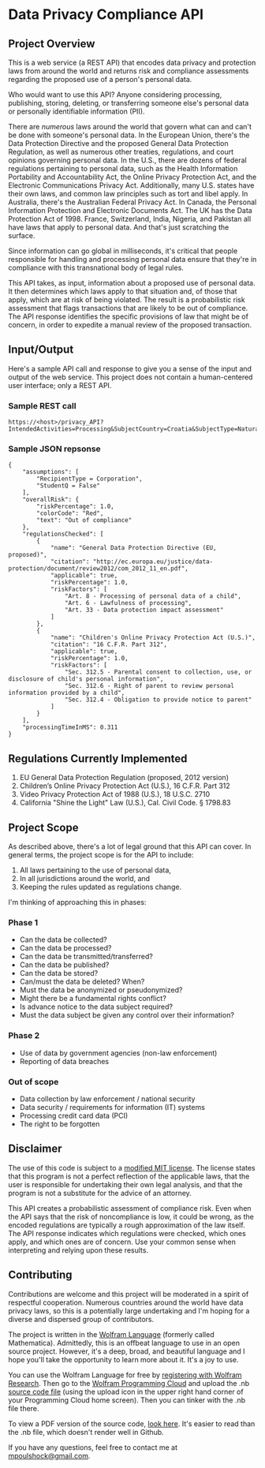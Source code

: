 # Data Privacy Compliance API

## Project Overview

This is a web service (a REST API) that encodes data privacy and protection laws from around the world and returns risk and compliance assessments regarding the proposed use of a person's personal data.  

Who would want to use this API?  Anyone considering processing, publishing, storing, deleting, or transferring someone else's personal data or personally identifiable information (PII).  

There are *numerous* laws around the world that govern what can and can't be done with someone's personal data. In the European Union, there's the Data Protection Directive and the proposed General Data Protection Regulation, as well as numerous other treaties, regulations, and court opinions governing personal data.  In the U.S., there are dozens of federal regulations pertaining to personal data, such as the Health Information Portability and Accountability Act, the Online Privacy Protection Act, and the Electronic Communications Privacy Act.  Additionally, many U.S. states have their own laws, and common law principles such as tort and libel apply.  In Australia, there's the Australian Federal Privacy Act.  In Canada, the Personal Information Protection and Electronic Documents Act.  The UK has the Data Protection Act of 1998.  France, Switzerland, India, Nigeria, and Pakistan all have laws that apply to personal data.  And that's just scratching the surface. 

Since information can go global in milliseconds, it's critical that people responsible for handling and processing personal data ensure that they're in compliance with this transnational body of legal rules.

This API takes, as input, information about a proposed use of personal data.  It then determines which laws apply to that situation and, of those that apply, which are at risk of being violated.  The result is a probabilistic risk assessment that flags transactions that are likely to be out of compliance.  The API response identifies the specific provisions of law that might be of concern, in order to expedite a manual review of the proposed transaction.


## Input/Output

Here's a sample API call and response to give you a sense of the input and output of the web service.  This project does not contain a human-centered user interface; only a REST API.  

### Sample REST call

```
https://<host>/privacy_API?IntendedActivities=Processing&SubjectCountry=Croatia&SubjectType=Natural%20person&ControllerType=Corporation&ProcessorType=Corporation&ControllerCountry=Croatia&SubjectAge=18&DataContent=Criminal%20history&DataContent=Genetic&Source=Data%20subject
```

### Sample JSON repsonse

```
{
    "assumptions": [
        "RecipientType = Corporation",
        "StudentQ = False"
    ],
    "overallRisk": {
        "riskPercentage": 1.0,
        "colorCode": "Red",
        "text": "Out of compliance"
    },
    "regulationsChecked": [
        {
            "name": "General Data Protection Directive (EU, proposed)",
            "citation": "http://ec.europa.eu/justice/data-protection/document/review2012/com_2012_11_en.pdf",
            "applicable": true,
            "riskPercentage": 1.0,
            "riskFactors": [
                "Art. 8 - Processing of personal data of a child",
                "Art. 6 - Lawfulness of processing",
                "Art. 33 - Data protection impact assessment"
            ]
        },
        {
            "name": "Children's Online Privacy Protection Act (U.S.)",
            "citation": "16 C.F.R. Part 312",
            "applicable": true,
            "riskPercentage": 1.0,
            "riskFactors": [
                "Sec. 312.5 - Parental consent to collection, use, or disclosure of child's personal information",
                "Sec. 312.6 - Right of parent to review personal information provided by a child",
                "Sec. 312.4 - Obligation to provide notice to parent"
            ]
        }
    ],
    "processingTimeInMS": 0.311
}
```

## Regulations Currently Implemented

1. EU General Data Protection Regulation (proposed, 2012 version)
2. Children’s Online Privacy Protection Act (U.S.), 16 C.F.R. Part 312
3. Video Privacy Protection Act of 1988 (U.S.), 18 U.S.C. 2710
4. California "Shine the Light" Law (U.S.), Cal. Civil Code. § 1798.83

## Project Scope

As described above, there's a lot of legal ground that this API can cover.  In general terms, the project scope is for the API to include:

1. All laws pertaining to the use of personal data,
2. In all jurisdictions around the world, and
3. Keeping the rules updated as regulations change.

I'm thinking of approaching this in phases:

### Phase 1

* Can the data be collected?
* Can the data be processed?
* Can the data be transmitted/transferred?
* Can the data be published?
* Can the data be stored?
* Can/must the data be deleted?  When?
* Must the data be anonymized or pseudonymized?
* Might there be a fundamental rights conflict?
* Is advance notice to the data subject required?
* Must the data subject be given any control over their information?

### Phase 2

* Use of data by government agencies (non-law enforcement)
* Reporting of data breaches

### Out of scope

* Data collection by law enforcement / national security
* Data security / requirements for information (IT) systems
* Processing credit card data (PCI)
* The right to be forgotten

## Disclaimer

The use of this code is subject to a [modified MIT license](https://github.com/mpoulshock/DataPrivacyComplianceAPI/blob/master/LICENSE).  The license states that this program is not a perfect reflection of the applicable laws, that the user is responsible for undertaking their own legal analysis, and that the program is not a substitute for the advice of an attorney.

This API creates a probabilistic assessment of compliance risk.  Even when the API says that the risk of noncompliance is low, it could be wrong, as the encoded regulations are typically a rough approximation of the law itself.  The API response indicates which regulations were checked, which ones apply, and which ones are of concern.  Use your common sense when interpreting and relying upon these results.

## Contributing

Contributions are welcome and this project will be moderated in a spirit of respectful cooperation.  Numerous countries around the world have data privacy laws, so this is a potentially large undertaking and I'm hoping for a diverse and dispersed group of contributors.

The project is written in the [Wolfram Language](https://www.wolfram.com/language/) (formerly called Mathematica).  Admittedly, this is an offbeat language to use in an open source project.  However, it's a deep, broad, and beautiful language and I hope you'll take the opportunity to learn more about it.  It's a joy to use.

You can use the Wolfram Language for free by [registering with Wolfram Research](https://user.wolfram.com/wolframid/registration/cloud).  Then go to the [Wolfram Programming Cloud](http://www.wolframcloud.com/) and upload the .nb [source code file](https://github.com/mpoulshock/DataPrivacyComplianceAPI/tree/master/Source) (using the upload icon in the upper right hand corner of your Programming Cloud home screen).  Then you can tinker with the .nb file there.

To view a PDF version of the source code, [look here](https://github.com/mpoulshock/DataPrivacyComplianceAPI/blob/master/Documentation/Data%20privacy%20compliance.pdf).  It's easier to read than the .nb file, which doesn't render well in Github.

If you have any questions, feel free to contact me at mpoulshock@gmail.com.


